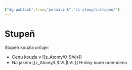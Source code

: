 ```yaml
---
{"dg-publish":true,"permalink":"/z-atomy/s/stupen/"}
---
```


# Stupeň
Stupeň kouzla určuje:
- Cenu kouzla v [[z_Atomy/0-9/🌀\|🌀]]
- Na jakém [[z_Atomy/L/LVL\|LVL]] Hrdiny bude odemčeno
